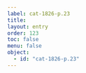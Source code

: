 ```yaml
---
label: cat-1826-p.23
title: 
layout: entry
order: 123
toc: false
menu: false
object:
  - id: "cat-1826-p.23"
---
```

